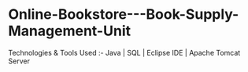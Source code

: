 # Online-Bookstore---Book-Supply-Management-Unit
Technologies & Tools Used :- Java | SQL | Eclipse IDE | Apache Tomcat Server
